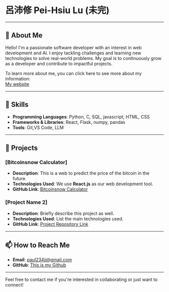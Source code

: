# 呂沛修 Pei-Hsiu Lu (未完)

---

## 🎯 About Me

Hello! I'm a passionate software developer with an interest in web development and AI. I enjoy tackling challenges and learning new technologies to solve real-world problems. My goal is to continuously grow as a developer and contribute to impactful projects.  

To learn more about me, you can click here to see more about my information:  
[My website](https://peihsiulu.github.io/My-website/)   

---

## 🔧 Skills

- **Programming Languages**: Python, C, SQL, javascript, HTML, CSS
- **Frameworks & Libraries**: React, Flask, numpy, pandas
- **Tools**: Git,VS Code, LLM

---

## 🌟 Projects

### [Bitcoinsnow Calculator]
- **Description**: This is a web to predict the price of the bitcoin in the future.
- **Technologies Used**: We use **React.js** as our web development tool.
- **GitHub Link**: [Bitcoinsnow Calculator](https://github.com/PeiHsiuLu/Bitcoin)

### [Project Name 2]
- **Description**: Briefly describe this project as well.
- **Technologies Used**: List the main technologies used.
- **GitHub Link**: [Project Repository Link](https://github.com/yourusername/project)

---


## 📫 How to Reach Me

- **Email**: paul234jj@gmail.com  
- **GitHub**: [This is my Github](https://github.com/PeiHsiuLu)

---

Feel free to contact me if you're interested in collaborating or just want to connect!




